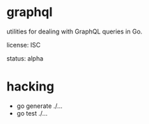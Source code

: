 graphql
=======

utilities for dealing with GraphQL queries in Go.

license: ISC

status: alpha


hacking
=======

 * go generate ./...
 * go test ./...
